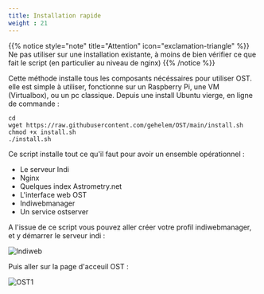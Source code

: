```yaml
---
title: Installation rapide 
weight : 21
---
```

{{% notice style="note" title="Attention" icon="exclamation-triangle" %}}
Ne pas utiliser sur une installation existante, à moins de bien vérifier ce que fait le script
(en particulier au niveau de nginx)
{{% /notice %}}

Cette méthode installe tous les composants nécéssaires pour utiliser OST.
elle est simple à utiliser, fonctionne sur un Raspberry Pi, une VM (Virtualbox), ou un pc classique.
Depuis une install Ubuntu vierge, en ligne de commande :

```shell
cd
wget https://raw.githubusercontent.com/gehelem/OST/main/install.sh
chmod +x install.sh
./install.sh
```

Ce script installe tout ce qu'il faut pour avoir un ensemble opérationnel :
- Le serveur Indi
- Nginx
- Quelques index Astrometry.net
- L'interface web OST
- Indiwebmanager
- Un service ostserver

A l'issue de ce script vous pouvez aller créer votre profil indiwebmanager, 
et y démarrer le serveur indi :

![Indiweb](/images/indiweb.png)

Puis aller sur la page d'acceuil OST :

![OST1](/images/ost1.png)